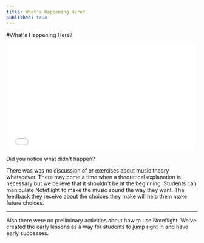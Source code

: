 ```yaml
---
title: What's Happening Here?
published: true
---
```


#What's Happening Here?

<iframe src="//player.vimeo.com/video/114421919?title=0&amp;byline=0&amp;portrait=0" width="500" height="281" frameborder="0" webkitallowfullscreen mozallowfullscreen allowfullscreen></iframe>

Did you notice what didn't happen? 

There was was no discussion of or exercises about music theory whatsoever. There may come a time when a theoretical explanation is necessary but we believe that it shouldn't be at the beginning. Students can manipulate Noteflight to make the music sound the way they want. The feedback they receive about the choices they make will help them make future choices. 

---

Also there were no preliminary activities about how to use Noteflight. We've created the early lessons as a way for students to jump right in and have early successes. 
